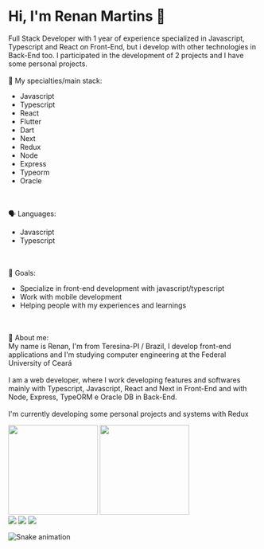 # Hi, I'm Renan Martins 👋
<div align="left">
<p align="left">
Full Stack Developer with 1 year of experience specialized in Javascript, Typescript and React on Front-End, but i develop with other technologies in Back-End too. I participated in the development of 2 projects and I have some personal projects.
<br>
<br>
🦾 My specialties/main stack:
 <ul align="left">
  <li> Javascript </li> 
  <li> Typescript </li>
  <li> React </li>
  <li> Flutter </li>
  <li> Dart </li>
  <li> Next </li>
  <li> Redux </li>
  <li> Node </li> 
  <li> Express </li>
  <li> Typeorm </li>
  <li> Oracle </li>
 </ul>
<br>
<br>
🗣 Languages:
 <ul>
  <li> Javascript </li>
  <li> Typescript </li>
 </ul>
<br>
<br>
🎯 Goals:
<ul>
 <li> Specialize in front-end development with javascript/typescript </li>
 <li> Work with mobile development </li>
 <li> Helping people with my experiences and learnings </li>
</ul>
<br>
<br>
👤 About me: <br>
My name is Renan, I'm from Teresina-PI / Brazil, I develop front-end applications and I'm studying computer engineering at the Federal University of Ceará
<br>
<br>
I am a web developer, where I work developing features and softwares mainly with Typescript, Javascript, React and Next in Front-End and with Node, Express, TypeORM e Oracle DB in Back-End.
<br>
<br>
I'm currently developing some personal projects and systems with Redux
</p>
<img height="180em" src="https://github-readme-stats.vercel.app/api?username=renanmdreis45&show_icons=true&theme=radical" style="max-width: 100%;"/>
<img height="180em" src="https://github-readme-stats.vercel.app/api/top-langs/?username=renanmdreis45&layout=compact&hide=c,makefile" style="max-width: 100%;"/>
</div>

<div>
 <a href="https://instagram.com/renanmdreis" target="_blank"><img src="https://img.shields.io/badge/-Instagram-%23E4405F?style=for-the-badge&logo=instagram&logoColor=white" target="_blank"></a>
  <a href = "mailto:renanmdreis@gmail.com"><img src="https://img.shields.io/badge/-Gmail-%23333?style=for-the-badge&logo=gmail&logoColor=white" target="_blank"></a>
  <a href="https://www.linkedin.com/in/renanmdreis/" target="_blank"><img src="https://img.shields.io/badge/-LinkedIn-%230077B5?style=for-the-badge&logo=linkedin&logoColor=white" target="_blank"></a>
  
![Snake animation](https://github.com/renanmdreis45/renanmdreis45/blob/output/github-contribution-grid-snake.svg)
  
</div>
